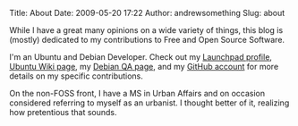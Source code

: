 Title: About
Date: 2009-05-20 17:22
Author: andrewsomething
Slug: about

While I have a great many opinions on a wide variety of things, this blog
is (mostly) dedicated to my contributions to Free and Open Source Software.

I'm an Ubuntu and Debian Developer. Check out my [Launchpad profile][], 
[Ubuntu Wiki page][], my [Debian QA page][], and my [GitHub account][] for more
details on my specific contributions.

On the non-FOSS front, I have a MS in Urban Affairs and on occasion considered
referring to myself as an urbanist. I thought better of it, realizing how pretentious
that sounds.

  [Launchpad profile]: https://launchpad.net/~andrewsomething
  [Ubuntu Wiki page]: https://wiki.ubuntu.com/Andrewsomething
  [Debian QA page]: http://qa.debian.org/developer.php?login=asb
  [GitHub account]: https://github.com/andrewsomething
